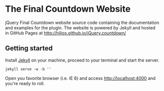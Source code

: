 The Final Countdown Website
===========================

jQuery Final Countdown website source code containing the documentation and examples for the plugin. The website is powered by Jekyll and hosted in GitHub Pages at http://hilios.github.io/jQuery.countdown/

Getting started
---------------

Install [Jekyll](http://jekyllrb.com/) on your machine, proceed to your terminal and start the server.

```
jekyll serve -w -b ''
```

Open you favorite browser (i.e. IE 6) and access [http://localhost:4000](http://localhost:4000) and you're ready to roll.
